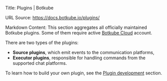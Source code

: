 Title: Plugins | Botkube

URL Source: https://docs.botkube.io/plugins/

Markdown Content:
This section aggregates all officially maintained Botkube plugins. Some of them require active [Botkube Cloud](https://app.botkube.io/) account.

There are two types of the plugins:

*   **Source plugins**, which emit events to the communication platforms,
*   **Executor plugins**, responsible for handling commands from the supported chat platforms.

To learn how to build your own plugin, see the [Plugin development](https://docs.botkube.io/plugins/development/) section.
